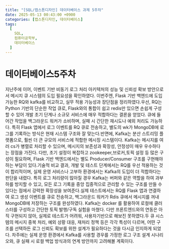 ```yaml
---
title: "[SQL/캡스톤디자인] 데이터베이스 과제 5주차"
date: 2025-05-13 00:43:00 +0900
categories: [캡스톤디자인, 데이터베이스]
tags:
  [
    SQL,
    컴퓨터공학부,
    데이터베이스
  ]
---
```


# 데이터베이스5주차

지난주에 이어, 이벤트 기반 비동기 로그 처리 아키텍처의 성능 및 신뢰성 확보 방안으로서 메시지 큐 시스템의 도입 필요성을 확인하였다. 이번주엔, Flask 기반 백엔드에 도입 가능한 RQ와 kafka를 비교하고, 실무 적용 가능성과 장단점을 정리하였다.우선, RQ는 Python 기반의 단순한 작업 큐로, Flask와의 통합이 쉽고 redis만 있으면 손쉽게 구성할 수 있어 개발 초기 단계나 소규모 서비스에 매우 적합하다는 결론을 얻었다. 큐에 들어간 작업을 백그라운드 워커가 소비하며, 실패 시 간단한 재시도나 예외 처리도 가능하다. 특히 Flask 앱에서 로그 이벤트를 RQ 큐로 전송하고, 별도의 wk가 MongoDB에 로그를 기록하는 방식은 현재 시스템 구조와 잘 맞는다.반면에, Kafka는 분산 스트리밍 플랫폼으로, 훨씬 더 큰 규모의 서비스에 적합한 메시징 시스템이다. Kafka는 메시지를 여러 cs가 병렬로 처리할 수 있으며, 메시지의 보존성과 확장성, 안정성이 매우 우수하다는 장점을 가진다. 다만, 초기 설정이 복잡하고 zookeeper,브로커,토픽 설정 등 많은 구성이 필요하며, Flask 기반 백엔드에서는 별도 Producer/Consumer 구조를 구현해야 하는 부담이 있다.기술적 비교 결과, 개발 및 테스트 단계에서는 RQ를 우선 적용하는 것이 합리적이며, 실제 운영 서비스나 고부하 환경에서는 Kafka의 도입이 더 적합하다는 판단을 내렸다. 특히 로그 처리량이 많아질 경우 Kafka는 버퍼와 같은 역할을 하여 과부하를 방지할 수 있고, 모든 로그 기록을 중앙 집중적으로 관리할 수 있는 구조를 만들 수 있다는 점에서 강력한 확장성을 보여준다.실제 테스트에서는 RQ를 Flask 앱과 연결하여 로그 생성 이벤트를 큐로 전송하고, 백그라운드 워커가 Rdis 큐에서 메시지를 꺼내 MongoDB에 저장하는 구조를 완성하였다. Kafka는 docker 를 활용하여 로컬에 클러스터를 구성하고 간단한 토픽 발행/구독 실험을 마쳤다. 다만 프론트엔드와의 연동은 아직 구현되지 않아, 실제로 테스트가 어려워, 사용자기반으로 해보진 못하였다.두 큐 시스템의 메시지 중복 처리, 예외 상황 대응, 재처리 정책 등은 각각 특성이 다르며, 어떤 구조를 선택하든 로그 신뢰도 확보를 위한 설계가 필요하다는 것을 다시금 인지하게 되었다. 차주에는 실제 운영 환경에서 Kafka를 사용할 경우를 가정한 로그 구조 설계 시나리오와, 큐 실패 시 로컬 백업 방식과의 연계 방안까지 고려해볼 계획이다.